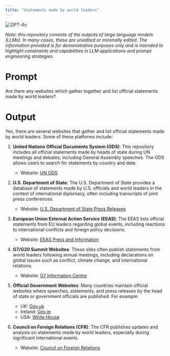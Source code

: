 ```yaml
---
title: "Statements made by world leaders"
---
```

![GPT-4o](https://img.shields.io/badge/GPT--4o-3333FF?style=for-the-badge&logo=openai&logoColor=white)



*Note: this repository consists of the outputs of large language models (LLMs). In many cases, these are unedited or minimally edited. The information provided is for demonstrative purposes only and is intended to highlight constraints and capabilities in LLM applications and prompt engineering strategies.*


# Prompt
Are there any websites which gather together and list official statements made by world leaders?

# Output

Yes, there are several websites that gather and list official statements made by world leaders. Some of these platforms include:

1. **United Nations Official Documents System (ODS)**: This repository includes all official statements made by heads of state during UN meetings and debates, including General Assembly speeches. The ODS allows users to search for statements by country and date.
   - Website: [UN ODS](https://documents.un.org/)

2. **U.S. Department of State**: The U.S. Department of State provides a database of statements made by U.S. officials and world leaders in the context of international diplomacy, often including transcripts of joint press conferences.
   - Website: [U.S. Department of State Press Releases](https://www.state.gov/press-releases/)

3. **European Union External Action Service (EEAS)**: The EEAS lists official statements from EU leaders regarding global events, including reactions to international conflicts and foreign policy decisions.
   - Website: [EEAS Press and Information](https://eeas.europa.eu/headquarters/headquarters-homepage_en)

4. **G7/G20 Summit Websites**: These sites often publish statements from world leaders following annual meetings, including declarations on global issues such as conflict, climate change, and international relations.
   - Website: [G7 Information Centre](http://www.g7.utoronto.ca/)

5. **Official Government Websites**: Many countries maintain official websites where speeches, statements, and press releases by the head of state or government officials are published. For example:
   - UK: [Gov.uk](https://www.gov.uk/)
   - Ireland: [Gov.ie](https://www.gov.ie/)
   - USA: [White House](https://www.whitehouse.gov/)

6. **Council on Foreign Relations (CFR)**: The CFR publishes updates and analysis on statements made by world leaders, especially during significant international events.
   - Website: [Council on Foreign Relations](https://www.cfr.org/)

 